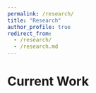 ```yaml
---
permalink: /research/
title: "Research"
author_profile: true
redirect_from: 
  - /research/
  - /research.md
---
```


# Current Work

